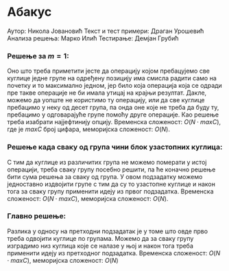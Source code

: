 ﻿# Абакус

Аутор: Никола Јовановић
Текст и тест примери: Драган Урошевић 
Анализа решења: Марко Илић
Тестирање: Демјан Грубић

### Решење за $m = 1$:
Оно што треба приметити јесте да операцију којом пребацујемо све куглице једне групе на одређену позицију има смисла радити само на почетку и то максимално једном, јер било која операција која се одради пре такве операције не би имала утицај на крајњи резултат. Дакле, можемо да уопште не користимо ту операцију, или да све куглице пребацимо у неку од десет група, па онда оне које не треба да буду ту, пребацимо у одговарајуће групе помоћу друге операције. Као решење треба изабрати најјефтинију опцију. Временска сложеност: $O(N \cdot maxC)$, где је $maxC$ број цифара, меморијска сложеност: $O(N)$.

### Решење када сваку од група чини блок узастопних куглица:
С тим да куглице из различитих група не можемо померати у истој операцији, треба сваку групу посебно решити, па ће коначно решење бити сума решења за сваку од група. У овом подзадатку можемо једноставно издвојити групе с тим да су то узастопне куглице и након тога за сваку групу применити идеју из првог подзадатка. Временска  сложеност: $O(N \cdot maxC)$, меморијска сложеност: $O(N)$.  

### Главно решење:
Разлика у односу на претходни подзадатак је у томе што овде прво треба одвојити куглице по групама. Можемо да за сваку групу изградимо низ куглица које се налазе у њој и након тога треба применити идеју из претходног подзадатка. Временска сложеност: $O(N \cdot maxC)$, меморијска сложеност: $O(N)$
